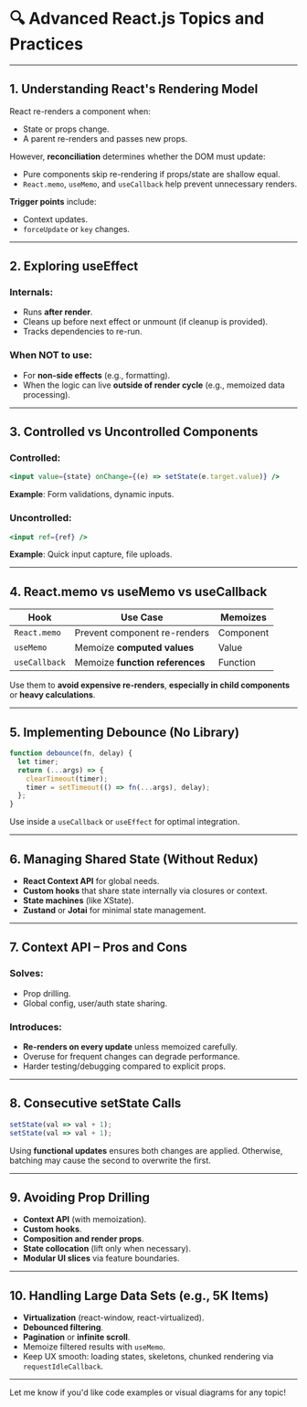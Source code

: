 
# 🔍 Advanced React.js Topics and Practices

---

## 1. Understanding React's Rendering Model

React re-renders a component when:
- State or props change.
- A parent re-renders and passes new props.

However, **reconciliation** determines whether the DOM must update:
- Pure components skip re-rendering if props/state are shallow equal.
- `React.memo`, `useMemo`, and `useCallback` help prevent unnecessary renders.

**Trigger points** include:
- Context updates.
- `forceUpdate` or `key` changes.

---

## 2. Exploring useEffect

### Internals:
- Runs **after render**.
- Cleans up before next effect or unmount (if cleanup is provided).
- Tracks dependencies to re-run.

### When NOT to use:
- For **non-side effects** (e.g., formatting).
- When the logic can live **outside of render cycle** (e.g., memoized data processing).

---

## 3. Controlled vs Uncontrolled Components

### Controlled:
```jsx
<input value={state} onChange={(e) => setState(e.target.value)} />
```
**Example**: Form validations, dynamic inputs.

### Uncontrolled:
```jsx
<input ref={ref} />
```
**Example**: Quick input capture, file uploads.

---

## 4. React.memo vs useMemo vs useCallback

| Hook         | Use Case                                   | Memoizes         |
|--------------|---------------------------------------------|------------------|
| `React.memo` | Prevent component re-renders                | Component        |
| `useMemo`    | Memoize **computed values**                | Value            |
| `useCallback`| Memoize **function references**            | Function         |

Use them to **avoid expensive re-renders**, **especially in child components** or **heavy calculations**.

---

## 5. Implementing Debounce (No Library)

```js
function debounce(fn, delay) {
  let timer;
  return (...args) => {
    clearTimeout(timer);
    timer = setTimeout(() => fn(...args), delay);
  };
}
```

Use inside a `useCallback` or `useEffect` for optimal integration.

---

## 6. Managing Shared State (Without Redux)

- **React Context API** for global needs.
- **Custom hooks** that share state internally via closures or context.
- **State machines** (like XState).
- **Zustand** or **Jotai** for minimal state management.

---

## 7. Context API – Pros and Cons

### Solves:
- Prop drilling.
- Global config, user/auth state sharing.

### Introduces:
- **Re-renders on every update** unless memoized carefully.
- Overuse for frequent changes can degrade performance.
- Harder testing/debugging compared to explicit props.

---

## 8. Consecutive setState Calls

```js
setState(val => val + 1);
setState(val => val + 1);
```

Using **functional updates** ensures both changes are applied. Otherwise, batching may cause the second to overwrite the first.

---

## 9. Avoiding Prop Drilling

- **Context API** (with memoization).
- **Custom hooks**.
- **Composition and render props**.
- **State collocation** (lift only when necessary).
- **Modular UI slices** via feature boundaries.

---

## 10. Handling Large Data Sets (e.g., 5K Items)

- **Virtualization** (react-window, react-virtualized).
- **Debounced filtering**.
- **Pagination** or **infinite scroll**.
- Memoize filtered results with `useMemo`.
- Keep UX smooth: loading states, skeletons, chunked rendering via `requestIdleCallback`.

---

Let me know if you'd like code examples or visual diagrams for any topic!
